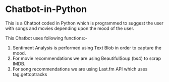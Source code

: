 # Chatbot-in-Python
This is a Chatbot coded in Python which is programmed to suggest the user with songs and movies depending upon the mood of the user.

This Chatbot uses following functions:-

1. Sentiment Analysis is performed using Text Blob in order to capture the mood.
2. For movie recommendations we are using BeautifulSoup (bs4) to scrap IMDB.
3. For song recommendations we are using Last.fm API which uses tag.gettoptracks

